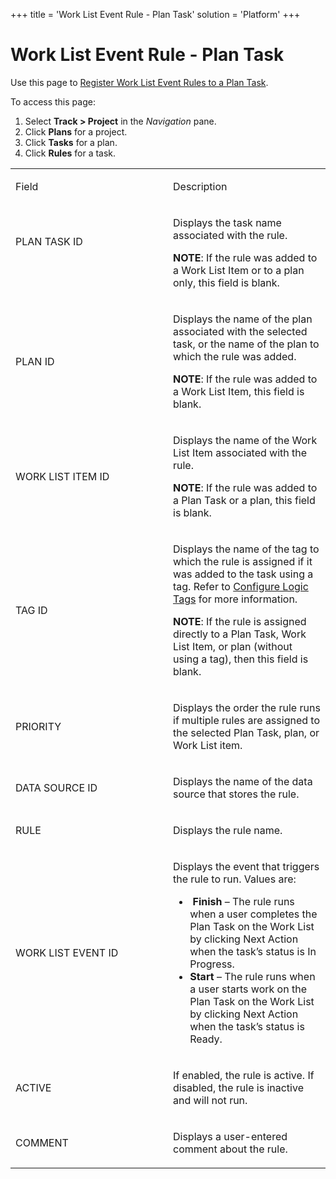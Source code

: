 +++
title = 'Work List Event Rule - Plan Task'
solution = 'Platform'
+++

# Work List Event Rule - Plan Task

<div class="use">

Use this page to [Register Work List Event Rules to a Plan
Task](../Use_Cases/Register_Work_List_Event_Rules_for_a_Plan_Task).

</div>

To access this page:

1.  Select **Track \> Project** in the *Navigation* pane.
2.  Click **Plans** for a project.
3.  Click **Tasks** for a plan.
4.  Click **Rules** for a task.

<table>
<colgroup>
<col style="width: 50%" />
<col style="width: 50%" />
</colgroup>
<tbody>
<tr class="odd">
<td><p>Field</p></td>
<td><p>Description</p></td>
</tr>
<tr class="even">
<td><p>PLAN TASK ID</p>
<p> </p></td>
<td><p>Displays the task name associated with the rule.</p>
<p><strong>NOTE</strong>: If the rule was added to a Work List Item or to a plan only, this field is blank.</p></td>
</tr>
<tr class="odd">
<td><p>PLAN ID</p></td>
<td><p>Displays the name of the plan associated with the selected task, or the name of the plan to which the rule was added.</p>
<p><strong>NOTE</strong>: If the rule was added to a Work List Item, this field is blank.</p></td>
</tr>
<tr class="even">
<td><p>WORK LIST ITEM ID</p></td>
<td><p>Displays the name of the Work List Item associated with the rule.</p>
<p><strong>NOTE</strong>: If the rule was added to a Plan Task or a plan, this field is blank.</p></td>
</tr>
<tr class="odd">
<td><p>TAG ID</p></td>
<td><p>Displays the name of the tag to which the rule is assigned if it was added to the task using a tag. Refer to <a href="../Use_Cases/Configure_Logic_Tags">Configure Logic Tags</a> for more information.</p>
<p><strong>NOTE</strong>: If the rule is assigned directly to a Plan Task, Work List Item, or plan (without using a tag), then this field is blank.</p></td>
</tr>
<tr class="even">
<td><p>PRIORITY</p></td>
<td><p>Displays the order the rule runs if multiple rules are assigned to the selected Plan Task, plan, or Work List item.</p></td>
</tr>
<tr class="odd">
<td><p>DATA SOURCE ID</p></td>
<td><p>Displays the name of the data source that stores the rule.</p></td>
</tr>
<tr class="even">
<td><p>RULE</p></td>
<td><p>Displays the rule name.</p></td>
</tr>
<tr class="odd">
<td><p>WORK LIST EVENT ID</p></td>
<td><p>Displays the event that triggers the rule to run. Values are:</p>
<ul>
<li> <strong>Finish</strong> – The rule runs when a user completes the Plan Task on the Work List by clicking Next Action when the task’s status is In Progress.</li>
<li><strong>Start</strong> – The rule runs when a user starts work on the Plan Task on the Work List by clicking Next Action when the task’s status is Ready.</li>
</ul></td>
</tr>
<tr class="even">
<td><p>ACTIVE</p></td>
<td><p>If enabled, the rule is active. If disabled, the rule is inactive and will not run.</p></td>
</tr>
<tr class="odd">
<td><p>COMMENT</p></td>
<td><p>Displays a user-entered comment about the rule.</p></td>
</tr>
</tbody>
</table>
